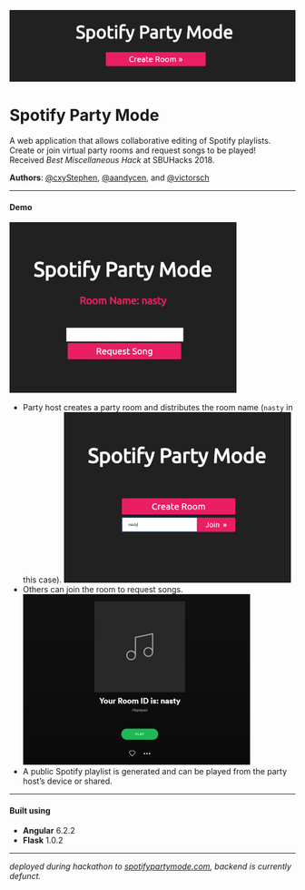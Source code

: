 ![](spotifypartymode.png)

Spotify Party Mode
==================
A web application that allows collaborative editing of Spotify playlists.\
Create or join virtual party rooms and request songs to be played!\
Received *Best Miscellaneous Hack* at SBUHacks 2018.

**Authors**: [@cxyStephen](https://github.com/cyxStephen), [@aandycen](https://github.com/aandycen), and [@victorsch](https://github.com/victorsch)

* * *
#### Demo
![](spmdemo1.png)
* Party host creates a party room and distributes the room name (`nasty` in this case).
![](spmdemo2.png)
* Others can join the room to request songs.
![](spmdemo3.png)
* A public Spotify playlist is generated and can be played from the party host’s device or shared.

* * *
#### Built using
* **Angular** 6.2.2
* **Flask** 1.0.2

* * *
*deployed during hackathon to [spotifypartymode.com](http://www.spotifypartymode.com), backend is currently defunct.*
